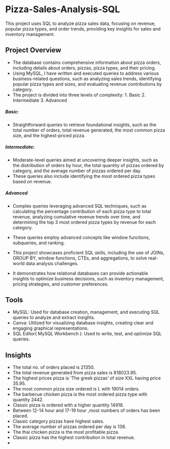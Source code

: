 # Pizza-Sales-Analysis-SQL
This project uses SQL to analyze pizza sales data, focusing on revenue, popular pizza types, and order trends, providing key insights for sales and inventory management.
## Project Overview
- The database contains comprehensive information about pizza orders, including details about orders, pizzas, pizza types, and their pricing. 
- Using MySQL, I have written and executed queries to address various business-related questions, such as analyzing sales trends, identifying popular pizza types and sizes, and evaluating revenue contributions by category.
- The project is divided into three levels of complexity:
       1. Basic
       2. Intermediate
       3. Advanced
##### Basic:
- Straightforward queries to retrieve foundational insights, such as the total number of orders, total revenue generated, the most common pizza size, and the highest-priced pizza.

##### Intermediate:
- Moderate-level queries aimed at uncovering deeper insights, such as the distribution of orders by hour, the total quantity of pizzas ordered by category, and the average number of pizzas ordered per day. 
- These queries also include identifying the most ordered pizza types based on revenue.

##### Advanced
- Complex queries leveraging advanced SQL techniques, such as calculating the percentage contribution of each pizza type to total revenue, analyzing cumulative revenue trends over time, and determining the top 3 most ordered pizza types by revenue for each category.
-  These queries employ advanced concepts like window functions, subqueries, and ranking.

- This project showcases proficient SQL skills, including the use of JOINs, GROUP BY, window functions, CTEs, and aggregations, to solve real-world data analysis challenges. 
- It demonstrates how relational databases can provide actionable insights to optimize business decisions, such as inventory management, pricing strategies, and customer preferences.

## Tools
- MySQL: Used for database creation, management, and executing SQL queries to analyze and extract insights.
- Canva: Utilized for visualizing database insights, creating clear and engaging graphical representations.
- SQL Editor( MySQL Workbench ): Used to write, test, and optimize SQL queries.

## Insights
- The total no. of orders placed is 21350.
- The total revenue generated from pizza sales is 818023.95.
- The highest prices pizza is ‘The greek pizzas’ of size XXL having price 35.95.
- The most common pizza size ordered is L with 19014 orders.
- The barbecue chicken pizza is the most ordered pizza type with quantity 2442.
- Classic pizza is ordered with a higher quantity  14918.
- Between 12-14 hour and 17-19 hour ,most numbers of orders has been placed.
- Classic category pizzas have highest sales.
- The average number of pizzas ordered per day is 138.
- The thai chicken pizza is the most profitable pizza.
- Classic pizza has the highest contribution in total revenue.
-  




